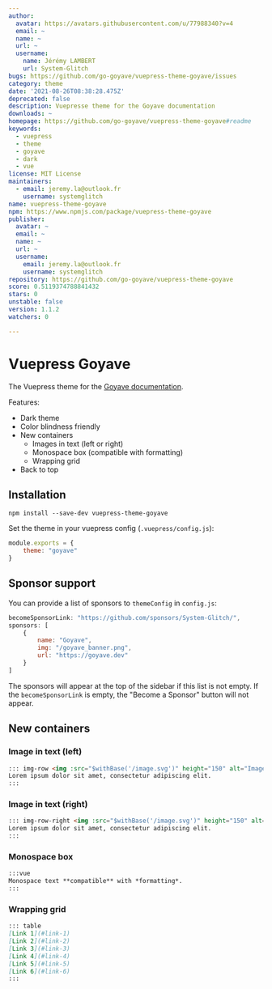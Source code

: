 ```yaml
---
author:
  avatar: https://avatars.githubusercontent.com/u/77988340?v=4
  email: ~
  name: ~
  url: ~
  username:
    name: Jérémy LAMBERT
    url: System-Glitch
bugs: https://github.com/go-goyave/vuepress-theme-goyave/issues
category: theme
date: '2021-08-26T08:38:28.475Z'
deprecated: false
description: Vuepresse theme for the Goyave documentation
downloads: ~
homepage: https://github.com/go-goyave/vuepress-theme-goyave#readme
keywords:
  - vuepress
  - theme
  - goyave
  - dark
  - vue
license: MIT License
maintainers:
  - email: jeremy.la@outlook.fr
    username: systemglitch
name: vuepress-theme-goyave
npm: https://www.npmjs.com/package/vuepress-theme-goyave
publisher:
  avatar: ~
  email: ~
  name: ~
  url: ~
  username:
    email: jeremy.la@outlook.fr
    username: systemglitch
repository: https://github.com/go-goyave/vuepress-theme-goyave
score: 0.5119374788841432
stars: 0
unstable: false
version: 1.1.2
watchers: 0

---
```


# Vuepress Goyave

The Vuepress theme for the [Goyave documentation](https://system-glitch.github.io/goyave/).

Features:
- Dark theme
- Color blindness friendly
- New containers
    - Images in text (left or right)
    - Monospace box (compatible with formatting)
    - Wrapping grid
- Back to top

## Installation

```
npm install --save-dev vuepress-theme-goyave
```

Set the theme in your vuepress config (`.vuepress/config.js`):
```js
module.exports = {
    theme: "goyave"
}
```

## Sponsor support

You can provide a list of sponsors to `themeConfig` in `config.js`:
```js
becomeSponsorLink: "https://github.com/sponsors/System-Glitch/",
sponsors: [
    {
        name: "Goyave",
        img: "/goyave_banner.png",
        url: "https://goyave.dev"
    }
]
```

The sponsors will appear at the top of the sidebar if this list is not empty. If the `becomeSponsorLink` is empty, the "Become a Sponsor" button will not appear.

## New containers

### Image in text (left)

```md
::: img-row <img :src="$withBase('/image.svg')" height="150" alt="Image description"/>
Lorem ipsum dolor sit amet, consectetur adipiscing elit.
:::
```

### Image in text (right)

```md
::: img-row-right <img :src="$withBase('/image.svg')" height="150" alt="Image description"/>
Lorem ipsum dolor sit amet, consectetur adipiscing elit.
:::
```

### Monospace box

```md
:::vue
Monospace text **compatible** with *formatting*.
:::
```

### Wrapping grid

```md
::: table
[Link 1](#link-1)
[Link 2](#link-2)
[Link 3](#link-3)
[Link 4](#link-4)
[Link 5](#link-5)
[Link 6](#link-6)
:::
```
